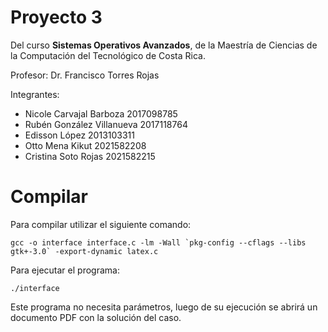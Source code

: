 # Proyecto 3

Del curso **Sistemas Operativos Avanzados**, de la Maestría de Ciencias de la Computación del Tecnológico de Costa Rica.

Profesor:
  Dr. Francisco Torres Rojas

Integrantes:
  - Nicole Carvajal Barboza 2017098785
  - Rubén González Villanueva 2017118764
  - Edisson López 2013103311
  - Otto Mena Kikut 2021582208
  - Cristina Soto Rojas 2021582215


# Compilar

Para compilar utilizar el siguiente comando:

 ```gcc -o interface interface.c -lm -Wall `pkg-config --cflags --libs gtk+-3.0` -export-dynamic latex.c ```
 
 Para ejecutar el programa:

 ```./interface ```

 Este programa no necesita parámetros, luego de su ejecución se abrirá un documento PDF con la solución del caso.